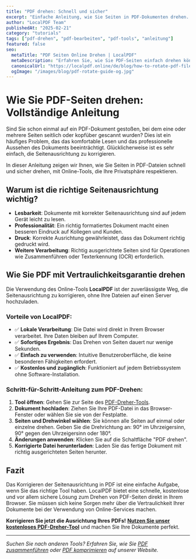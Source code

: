 ```yaml
---
title: "PDF drehen: Schnell und sicher"
excerpt: "Einfache Anleitung, wie Sie Seiten in PDF-Dokumenten drehen. Korrigieren Sie die falsche Seitenausrichtung online, kostenlos und mit vollständiger Vertraulichkeit."
author: "LocalPDF Team"
publishedAt: "2025-02-21"
category: "tutorials"
tags: ["pdf-drehen", "pdf-bearbeiten", "pdf-tools", "anleitung"]
featured: false
seo:
  metaTitle: "PDF Seiten Online Drehen | LocalPDF"
  metaDescription: "Erfahren Sie, wie Sie PDF-Seiten einfach drehen können. Unser kostenloses Online-Tool ermöglicht das Korrigieren der Dokumentenausrichtung mit Vertraulichkeitsgarantie."
  canonicalUrl: "https://localpdf.online/de/blog/how-to-rotate-pdf-files"
  ogImage: "/images/blog/pdf-rotate-guide-og.jpg"
---
```


# Wie Sie PDF-Seiten drehen: Vollständige Anleitung

Sind Sie schon einmal auf ein PDF-Dokument gestoßen, bei dem eine oder mehrere Seiten seitlich oder kopfüber gescannt wurden? Dies ist ein häufiges Problem, das das komfortable Lesen und das professionelle Aussehen des Dokuments beeinträchtigt. Glücklicherweise ist es sehr einfach, die Seitenausrichtung zu korrigieren.

In dieser Anleitung zeigen wir Ihnen, wie Sie Seiten in PDF-Dateien schnell und sicher drehen, mit Online-Tools, die Ihre Privatsphäre respektieren.

## Warum ist die richtige Seitenausrichtung wichtig?

- **Lesbarkeit**: Dokumente mit korrekter Seitenausrichtung sind auf jedem Gerät leicht zu lesen.
- **Professionalität**: Ein richtig formatiertes Dokument macht einen besseren Eindruck auf Kollegen und Kunden.
- **Druck**: Korrekte Ausrichtung gewährleistet, dass das Dokument richtig gedruckt wird.
- **Weitere Verarbeitung**: Richtig ausgerichtete Seiten sind für Operationen wie Zusammenführen oder Texterkennung (OCR) erforderlich.

## Wie Sie PDF mit Vertraulichkeitsgarantie drehen

Die Verwendung des Online-Tools **LocalPDF** ist der zuverlässigste Weg, die Seitenausrichtung zu korrigieren, ohne Ihre Dateien auf einen Server hochzuladen.

### Vorteile von LocalPDF:

- ✅ **Lokale Verarbeitung**: Die Datei wird direkt in Ihrem Browser verarbeitet. Ihre Daten bleiben auf Ihrem Computer.
- ✅ **Sofortiges Ergebnis**: Das Drehen von Seiten dauert nur wenige Sekunden.
- ✅ **Einfach zu verwenden**: Intuitive Benutzeroberfläche, die keine besonderen Fähigkeiten erfordert.
- ✅ **Kostenlos und zugänglich**: Funktioniert auf jedem Betriebssystem ohne Software-Installation.

### Schritt-für-Schritt-Anleitung zum PDF-Drehen:

1. **Tool öffnen**: Gehen Sie zur Seite des [PDF-Dreher-Tools](/de/rotate-pdf).
2. **Dokument hochladen**: Ziehen Sie Ihre PDF-Datei in das Browser-Fenster oder wählen Sie sie von der Festplatte.
3. **Seiten und Drehwinkel wählen**: Sie können alle Seiten auf einmal oder einzelne drehen. Geben Sie die Drehrichtung an: 90° im Uhrzeigersinn, 90° gegen den Uhrzeigersinn oder 180°.
4. **Änderungen anwenden**: Klicken Sie auf die Schaltfläche "PDF drehen".
5. **Korrigierte Datei herunterladen**: Laden Sie das fertige Dokument mit richtig ausgerichteten Seiten herunter.

## Fazit

Das Korrigieren der Seitenausrichtung in PDF ist eine einfache Aufgabe, wenn Sie das richtige Tool haben. LocalPDF bietet eine schnelle, kostenlose und vor allem sichere Lösung zum Drehen von PDF-Seiten direkt in Ihrem Browser. Sie müssen sich keine Sorgen mehr über die Vertraulichkeit Ihrer Dokumente bei der Verwendung von Online-Services machen.

**Korrigieren Sie jetzt die Ausrichtung Ihres PDFs!** **[Nutzen Sie unser kostenloses PDF-Dreher-Tool](/de/rotate-pdf)** und machen Sie Ihre Dokumente perfekt.

---

*Suchen Sie nach anderen Tools? Erfahren Sie, wie Sie [PDF zusammenführen](/de/merge-pdf) oder [PDF komprimieren](/de/compress-pdf) auf unserer Website.*